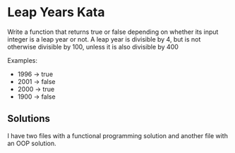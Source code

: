 Leap Years Kata
=====================

Write a function that returns true or false depending on whether its input integer is a leap year or not.
A leap year is divisible by 4, but is not otherwise divisible by 100, unless it is also divisible by 400

Examples:

- 1996 -> true
- 2001 -> false
- 2000 -> true
- 1900 -> false

Solutions
---------------------

I have two files with a functional programming solution and another file with an OOP solution.
